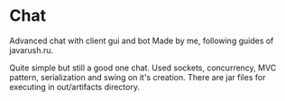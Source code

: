 # Chat
Advanced chat with client gui and bot
Made by me, following guides of javarush.ru.

Quite simple but still a good one chat. Used sockets, concurrency, MVC pattern, serialization and swing on it's creation. 
There are jar files for executing in out/artifacts directory.
